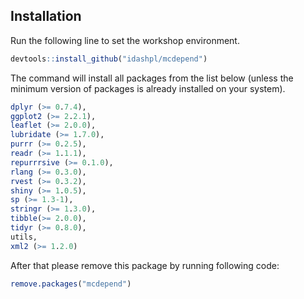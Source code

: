 
Installation
------------

Run the following line to set the workshop environment.

``` r
devtools::install_github("idashpl/mcdepend")
```

The command will install all packages from the list below (unless the minimum version of packages is already installed on your system).

``` r
dplyr (>= 0.7.4),
ggplot2 (>= 2.2.1),
leaflet (>= 2.0.0),
lubridate (>= 1.7.0),
purrr (>= 0.2.5),
readr (>= 1.1.1),
repurrrsive (>= 0.1.0),
rlang (>= 0.3.0),
rvest (>= 0.3.2),
shiny (>= 1.0.5),
sp (>= 1.3-1),
stringr (>= 1.3.0),
tibble(>= 2.0.0),
tidyr (>= 0.8.0),
utils,
xml2 (>= 1.2.0)
```

After that please remove this package by running following code:

``` r
remove.packages("mcdepend")
```
